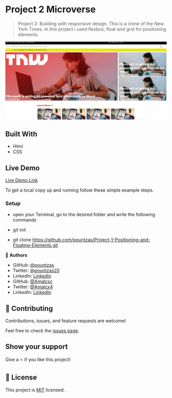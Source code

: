 # Project 2 Microverse

> Project 2: Building with responsive design.
  This is a clone of the New York Times. In this project i used flexbox, float and grid for positioning elements.

![screenshot](./images/app.screenshot.png)

## Built With

- Html
- CSS

## Live Demo

[Live Demo Link](https://pountzas.github.io/Project-1-Positioning-and-Floating-Elements/)

To get a local copy up and running follow these simple example steps.
### Setup
- open your Terminal, go to the desired folder and write the following commands

- git init
- git clone https://github.com/pountzas/Project-1-Positioning-and-Floating-Elements.git

👤 **Authors**

- GitHub: [@pountzas](https://github.com/pountzas)
- Twitter: [@pountzas20](https://twitter.com/pountzas20)
- LinkedIn: [LinkedIn](https://www.linkedin.com/in/nikos-pountzas-173ba4a8/)
- GitHub: [@Amalcxc](https://github.com/Amalcxc)
- Twitter: [@Amalcx4](https://twitter.com/home?lang=en)
- LinkedIn: [LinkedIn](https://www.linkedin.com/in/amal-hersi-a29583205/)





## 🤝 Contributing

Contributions, issues, and feature requests are welcome!

Feel free to check the [issues page](issues/).

## Show your support

Give a ⭐️ if you like this project!
## 📝 License

This project is [MIT](lic.url) licensed.
